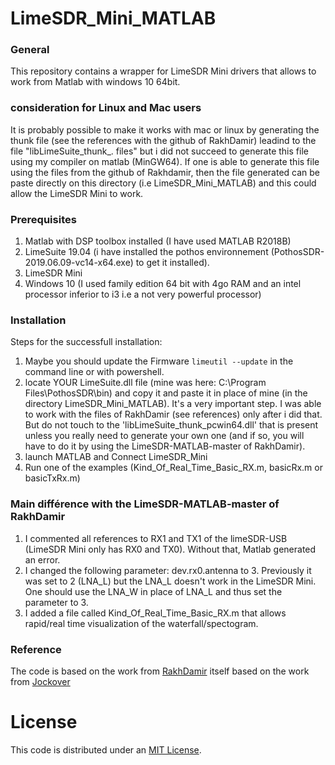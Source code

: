# LimeSDR_Mini_MATLAB

### General
This repository contains a wrapper for LimeSDR Mini drivers that allows to work from Matlab with windows 10 64bit.

### consideration for Linux and Mac users
It is probably possible to make it works with mac or linux by generating the thunk file (see the references with the github of RakhDamir)
leadind to the file "libLimeSuite_thunk_<arch>.<library extension> files" but i did not succeed to generate this file using my compiler on matlab (MinGW64). If one is able to generate this file using the files from the github of Rakhdamir, then the file generated can be paste directly on this directory (i.e LimeSDR_Mini_MATLAB) and this could allow the LimeSDR Mini to work.

### Prerequisites

1. Matlab with DSP toolbox installed (I have used MATLAB R2018B)
2. LimeSuite 19.04 (i have installed the pothos environnement (PothosSDR-2019.06.09-vc14-x64.exe) to get it installed).
3. LimeSDR Mini
4. Windows 10 (I used family edition 64 bit with 4go RAM and an intel processor inferior to i3 i.e a not very powerful processor)

### Installation

Steps for the successfull installation:

1. Maybe you should update the Firmware `limeutil --update` in the command line or with powershell.
2. locate YOUR LimeSuite.dll file (mine was here: C:\Program Files\PothosSDR\bin) and copy it and paste it in place of mine (in the directory LimeSDR_Mini_MATLAB). It's a very important step. I was able to work with the files of RakhDamir (see references) only after i did that. But do not touch to the 'libLimeSuite_thunk_pcwin64.dll' that is present unless you really need to generate your own one (and if so, you will have to do it by using the LimeSDR-MATLAB-master of RakhDamir).
3. launch MATLAB and Connect LimeSDR_Mini
4. Run one of the examples (Kind_Of_Real_Time_Basic_RX.m, basicRx.m or basicTxRx.m)

### Main différence with the LimeSDR-MATLAB-master of RakhDamir
1. I commented all references to RX1 and TX1 of the limeSDR-USB (LimeSDR Mini only has RX0 and TX0). Without that, Matlab generated an error.
2. I changed the following parameter: dev.rx0.antenna to 3. Previously it was set to 2 (LNA_L) but the LNA_L doesn't work in the LimeSDR Mini. One should use the LNA_W in place of LNA_L and thus set the parameter to 3.
3. I added a  file called Kind_Of_Real_Time_Basic_RX.m that allows rapid/real time visualization of the waterfall/spectogram.

### Reference
The code is based on the work from [RakhDamir](https://github.com/RakhDamir/LimeSDR-Matlab)
itself based on the work from [Jockover](https://github.com/jocover/Simulink-MATLAB-LimeSDR)

# License #
This code is distributed under an [MIT License](LICENSE.MIT).
